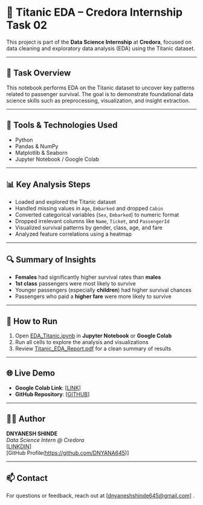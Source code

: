 # 🚢 Titanic EDA – Credora Internship Task 02

This project is part of the **Data Science Internship** at **Credora**, focused on data cleaning and exploratory data analysis (EDA) using the Titanic dataset.

---

## 📌 Task Overview

This notebook performs EDA on the Titanic dataset to uncover key patterns related to passenger survival. The goal is to demonstrate foundational data science skills such as preprocessing, visualization, and insight extraction.

---

## 🧰 Tools & Technologies Used

- Python
- Pandas & NumPy
- Matplotlib & Seaborn
- Jupyter Notebook / Google Colab


---

## 📊 Key Analysis Steps

- Loaded and explored the Titanic dataset
- Handled missing values in `Age`, `Embarked` and dropped `Cabin`
- Converted categorical variables (`Sex`, `Embarked`) to numeric format
- Dropped irrelevant columns like `Name`, `Ticket`, and `PassengerId`
- Visualized survival patterns by gender, class, age, and fare
- Analyzed feature correlations using a heatmap

---

## 🔍 Summary of Insights

- **Females** had significantly higher survival rates than **males**
- **1st class** passengers were most likely to survive
- Younger passengers (especially **children**) had higher survival chances
- Passengers who paid a **higher fare** were more likely to survive

---

## 🚀 How to Run

1. Open [EDA_Titanic.ipynb](https://github.com/DNYANA645/CREDORA-INTERNSHIP-TASK-2/blob/main/CREDORA_TASK_2.ipynb) in **Jupyter Notebook** or **Google Colab**
2. Run all cells to explore the analysis and visualizations
3. Review [Titanic_EDA_Report.pdf](https://github.com/DNYANA645/CREDORA-INTERNSHIP-TASK-2/blob/main/REPORT%20TASK_2%20CREDORA%20BY%20DNYANESH.pdf) for a clean summary of results

---

## 🌐 Live Demo 

- **Google Colab Link**: [[LINK](https://colab.research.google.com/drive/1shRvdC2hLn5SRjGvcrk-gS4WCrffWoJN#scrollTo=5dNywr88N0ju)]
- **GitHub Repository**: [[GITHUB](https://github.com/DNYANA645/CREDORA-INTERNSHIP-TASK-2)]

---

## 👨‍💻 Author

**DNYANESH SHINDE**  
_Data Science Intern @ Credora_  
[[LINKDIN](www.linkedin.com/in/dnyanesh-shinde-622706310)]  
[GitHub Profile(https://github.com/DNYANA645)]

---

## 📫 Contact

For questions or feedback, reach out at [dnyaneshshinde645@gmail.com] .


 

